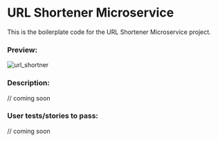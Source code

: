 # URL Shortener Microservice

This is the boilerplate code for the URL Shortener Microservice project.

### Preview:

![url_shortner](https://github.com/Kutz-Dag/url_shortener/assets/100941428/f18cc698-e981-4800-8dcd-d276520f9369)

### Description:

// coming soon

### User tests/stories to pass:

// coming soon
